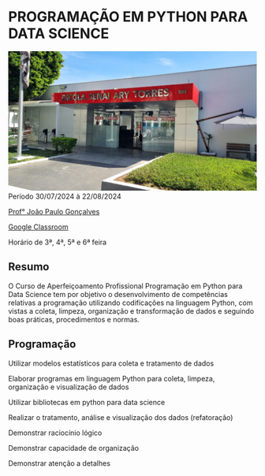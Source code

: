 # PROGRAMAÇÃO EM PYTHON PARA DATA SCIENCE

![escola_logo](/img/escola.jpg)
Período 30/07/2024 à 22/08/2024

[Prof° João Paulo Gonçalves](https://www.linkedin.com/in/consultor-joaogoncalves/)

[Google Classroom](https://classroom.google.com/c/Njg0ODQyNTE1NzI3)

Horário de 3ª, 4ª, 5ª e 6ª feira

## Resumo
O Curso de Aperfeiçoamento Profissional Programação em Python para Data Science tem por objetivo o desenvolvimento de competências relativas a programação utilizando codificações na linguagem Python, com vistas a coleta, limpeza, organização e transformação de dados e seguindo boas práticas, procedimentos e normas.

## Programação
Utilizar modelos estatísticos para coleta e tratamento de dados

Elaborar programas em linguagem Python para coleta, limpeza, organização e visualização de dados

Utilizar bibliotecas em python para data science

Realizar o tratamento, análise e visualização dos dados (refatoração)

Demonstrar raciocínio lógico

Demonstrar capacidade de organização

Demonstrar atenção a detalhes



